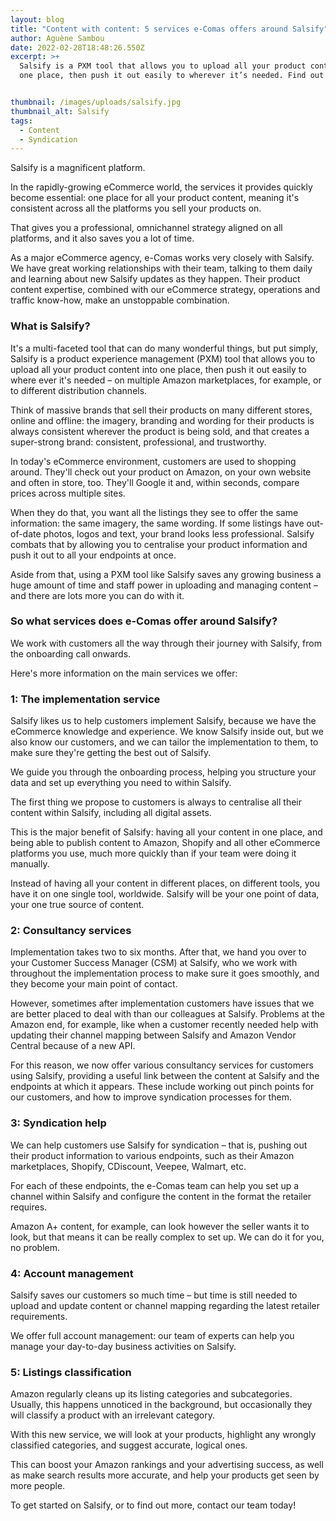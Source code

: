 ```yaml
---
layout: blog
title: "Content with content: 5 services e-Comas offers around Salsify"
author: Aguène Sambou
date: 2022-02-28T18:48:26.550Z
excerpt: >+
  Salsify is a PXM tool that allows you to upload all your product content into
  one place, then push it out easily to wherever it’s needed. Find out more…


thumbnail: /images/uploads/salsify.jpg
thumbnail_alt: Salsify
tags:
  - Content
  - Syndication
---
```

Salsify is a magnificent platform.



In the rapidly-growing eCommerce world, the services it provides quickly become essential: one place for all your product content, meaning it's consistent across all the platforms you sell your products on.

That gives you a professional, omnichannel strategy aligned on all platforms, and it also saves you a lot of time.

As a major eCommerce agency, e-Comas works very closely with Salsify. We have great working relationships with their team, talking to them daily and learning about new Salsify updates as they happen. Their product content expertise, combined with our eCommerce strategy, operations and traffic know-how, make an unstoppable combination.

### What is Salsify?



It's a multi-faceted tool that can do many wonderful things, but put simply, Salsify is a product experience management (PXM) tool that allows you to upload all your product content into one place, then push it out easily to where ever it's needed – on multiple Amazon marketplaces, for example, or to different distribution channels.



Think of massive brands that sell their products on many different stores, online and offline: the imagery, branding and wording for their products is always consistent wherever the product is being sold, and that creates a super-strong brand: consistent, professional, and trustworthy.



In today's eCommerce environment, customers are used to shopping around. They'll check out your product on Amazon, on your own website and often in store, too. They'll Google it and, within seconds, compare prices across multiple sites.



When they do that, you want all the listings they see to offer the same information: the same imagery, the same wording. If some listings have out-of-date photos, logos and text, your brand looks less professional. Salsify combats that by allowing you to centralise your product information and push it out to all your endpoints at once.



Aside from that, using a PXM tool like Salsify saves any growing business a huge amount of time and staff power in uploading and managing content – and there are lots more you can do with it.

### So what services does e-Comas offer around Salsify?

We work with customers all the way through their journey with Salsify, from the onboarding call onwards.


Here's more information on the main services we offer:

### 1: The implementation service



Salsify likes us to help customers implement Salsify, because we have the eCommerce knowledge and experience. We know Salsify inside out, but we also know our customers, and we can tailor the implementation to them, to make sure they're getting the best out of Salsify.



We guide you through the onboarding process, helping you structure your data and set up everything you need to within Salsify.



The first thing we propose to customers is always to centralise all their content within Salsify, including all digital assets.



This is the major benefit of Salsify: having all your content in one place, and being able to publish content to Amazon, Shopify and all other eCommerce platforms you use, much more quickly than if your team were doing it manually.



Instead of having all your content in different places, on different tools, you have it on one single tool, worldwide. Salsify will be your one point of data, your one true source of content.



### 2: Consultancy services



Implementation takes two to six months. After that, we hand you over to your Customer Success Manager (CSM) at Salsify, who we work with throughout the implementation process to make sure it goes smoothly, and they become your main point of contact.



However, sometimes after implementation customers have issues that we are better placed to deal with than our colleagues at Salsify. Problems at the Amazon end, for example, like when a customer recently needed help with updating their channel mapping between Salsify and Amazon Vendor Central because of a new API.



For this reason, we now offer various consultancy services for customers using Salsify, providing a useful link between the content at Salsify and the endpoints at which it appears.
These include working out pinch points for our customers, and how to improve syndication processes for them.



### 3: Syndication help



We can help customers use Salsify for syndication – that is, pushing out their product information to various endpoints, such as their Amazon marketplaces, Shopify, CDiscount, Veepee, Walmart, etc.



For each of these endpoints, the e-Comas team can help you set up a channel within Salsify and configure the content in the format the retailer requires.



Amazon A+ content, for example, can look however the seller wants it to look, but that means it can be really complex to set up. We can do it for you, no problem.



### 4: Account management



Salsify saves our customers so much time – but time is still needed to upload and update content or channel mapping regarding the latest retailer requirements.



We offer full account management: our team of experts can help you manage your day-to-day business activities on Salsify.



### 5: Listings classification



Amazon regularly cleans up its listing categories and subcategories. Usually, this happens unnoticed in the background, but occasionally they will classify a product with an irrelevant category.



With this new service, we will look at your products, highlight any wrongly classified categories, and suggest accurate, logical ones.



This can boost your Amazon rankings and your advertising success, as well as make search results more accurate, and help your products get seen by more people.



To get started on Salsify, or to find out more, contact our team today!
